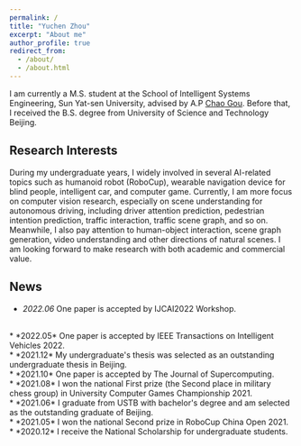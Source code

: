 ```yaml
---
permalink: /
title: "Yuchen Zhou"
excerpt: "About me"
author_profile: true
redirect_from: 
  - /about/
  - /about.html
---
```


I am currently a M.S. student at the School of Intelligent Systems Engineering, Sun Yat-sen University, advised by A.P [Chao Gou](https://chaogou.github.io/). Before that, I received the B.S. degree from University of Science and Technology Beijing.

Research Interests
------
During my undergraduate years, I widely involved in several AI-related topics such as humanoid robot (RoboCup), wearable navigation device for blind people, intelligent car, and computer game. Currently, I am more focus on computer vision research, especially on scene understanding for autonomous driving, including driver attention prediction, pedestrian intention prediction, traffic interaction, traffic scene graph, and so on. Meanwhile, I also pay attention to human-object interaction, scene graph generation, video understanding and other directions of natural scenes. I am looking forward to make research with both academic and commercial value.

News
------
* *2022.06* One paper is accepted by IJCAI2022 Workshop.
<br>
* *2022.05* One paper is accepted by IEEE Transactions on Intelligent Vehicles 2022.
<br>
* *2021.12* My undergraduate's thesis was selected as an outstanding undergraduate thesis in Beijing. 
<br>
* *2021.10* One paper is accepted by The Journal of Supercomputing.
<br>
* *2021.08* I won the national First prize (the Second place in military chess group) in University Computer Games Championship 2021.
<br>
* *2021.06* I graduate from USTB with bachelor's degree and 
am selected as the outstanding graduate of Beijing.
<br>
* *2021.05* I won the national Second prize in RoboCup China Open 2021.
<br>
* *2020.12* I receive the National Scholarship for undergraduate students.
<br>